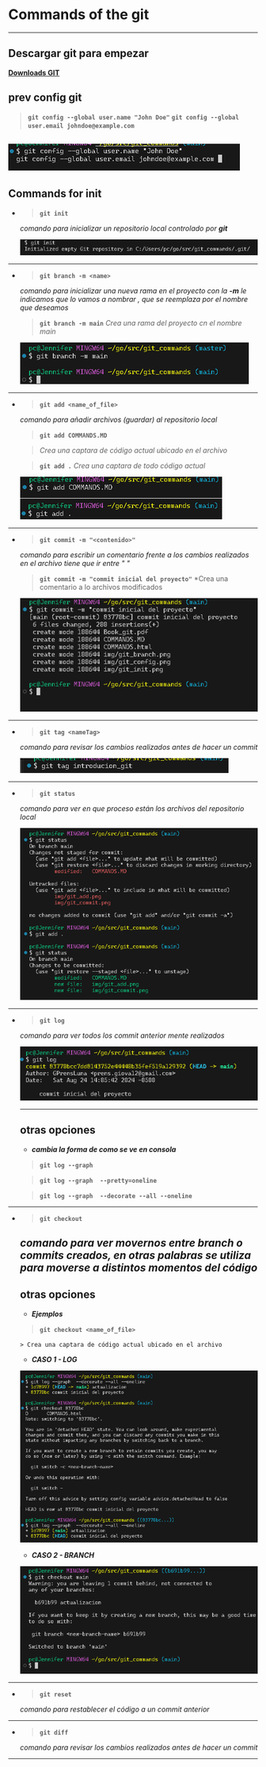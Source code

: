 # Commands of the git
----

## Descargar git para empezar

**[Downloads GIT]([https://](https://git-scm.com/download/win))**

## prev config git
> **`git config --global user.name "John Doe"`**
> **`git config --global user.email johndoe@example.com`**

![alt](/img/git_config.png)
----

## Commands for init

- > **`git init`**  

    *comando para inicializar un repositorio local controlado por **git***

    ![alt](/img/git_init.png)
----

- > **`git branch -m <name>`**

    *comando para inicializar una nueva rama en el proyecto con la **-m** le indicamos que lo vamos a nombrar <name>, que se reemplaza por el nombre que deseamos*
    > **`git branch -m main`** 
    > *Crea una rama del proyecto cn el nombre main*

    ![alt](/img/git_branch.png)
----

- > **`git add <name_of_file>`**  

    *comando para añadir archivos (guardar) al repositorio local*
    > **`git add COMMANDS.MD`** 

    > *Crea una captara de código actual ubicado en el archivo*

    > **`git add .`** 
    > *Crea una captara de todo código actual*
    
    ![alt](/img/git_add.png)
----

- > **`git commit -m "<contenido>"`**  

    *comando para escribir un comentario frente a los cambios realizados en el archivo tiene que ir entre " "*
    > **`git commit -m "commit inicial del proyecto"`**
    > *Crea una comentario a lo archivos modificados

    ![alt](/img/git_commit.png)
----

- > **`git tag <nameTag> `**  

    *comando para revisar los cambios realizados antes de hacer un commit*

    ![alt](/img/git_tag.png)
----

- > **`git status`**  

    *comando para ver en que proceso están los archivos del repositorio local*

    ![alt](/img/git_status.png)
----

- > **`git log`**  

    *comando para ver todos los commit anterior mente realizados*
    
    ![alt](/img/git_log.png)
    
    ----
    otras opciones 
    ----
    - ***cambia la forma de como se ve en consola***

    > **`git log --graph `** 

    > **`git log --graph  --pretty=oneline`** 

    > **`git log --graph  --decorate --all --oneline`** 

     
----

- > **`git checkout `**  

    *comando para ver movernos entre branch o commits creados, en otras palabras se utiliza para moverse a distintos momentos del código*
    ----
    otras opciones 
    ----
    - ***Ejemplos***

    > **`git checkout <name_of_file>`** 

      > Crea una captara de código actual ubicado en el archivo
     
    - ***CASO 1 - LOG***

    ![alt](/img/git_checkout_log.png)
    - ***CASO 2 - BRANCH***

    ![alt](/img/git_checkout_branch.png)
----

- > **`git reset `**  

    *comando para restablecer el código a un commit anterior*

----
- > **`git diff `**  

    *comando para revisar los cambios realizados antes de hacer un commit*

----
